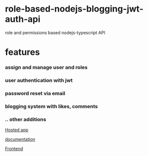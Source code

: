 # role-based-nodejs-blogging-jwt-auth-api
role and permissions based nodejs-typescript API
# features
### assign and manage user and roles
### user authentication with jwt
### password reset via email
### blogging system with likes, comments
### .. other additions

[Hosted app](https://auth-api764.herokuapp.com/)

[documentation](https://app.swaggerhub.com/apis-docs/ja4/MyyInvest_techInterns_authAPI/1.0.0-oas3#/Logs/getAllLogs)

[Frontend](https://github.com/jamesbright/blog-api-frontend/blob/master/README.md)
